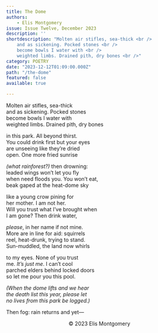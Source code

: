 ```yaml
---
title: The Dome
authors:
    - Elis Montgomery
issue: Issue Twelve, December 2023
description: ''
shortdescription: "Molten air stifles, sea-thick <br />
    and as sickening. Pocked stones <br />
    become bowls I water with <br />
    weighted limbs. Drained pith, dry bones <br />"
category: POETRY
date: "2023-12-12T01:09:00.000Z"
path: "/the-dome"
featured: false
available: true

---
```


Molten air stifles, sea-thick <br />
and as sickening. Pocked stones <br />
become bowls I water with <br />
weighted limbs. Drained pith, dry bones <br />

in this park. All beyond thirst. <br />
You could drink first but your eyes <br />
are unseeing like they’re dried <br />
open. One more fried sunrise <br />

<em>(what rainforest?) </em> then drowning: <br />
leaded wings won’t let you fly <br />
when need floods you. You won’t eat, <br />
beak gaped at the heat-dome sky <br />

like a young crow pining for <br />
her mother. I am not her. <br />
Will you trust what I’ve brought when <br />
I am gone? Then drink water, <br />

<em>please</em>, in her name if not mine. <br />
More are in line for aid: squirrels <br />
reel, heat-drunk, trying to stand. <br />
Sun-muddled, the land now whirls <br />

to my eyes. None of you trust <br />
me. <em>It’s just me</em>. I can’t cool <br />
parched elders behind locked doors <br />
so let me pour you this pool. <br />

<em>(When the dome lifts and we hear</em> <br />
<em>the death list this year, please let</em> <br />
<em>no lives from this park be logged.) </em> <br />

Then fog: rain returns and yet— <br />



<p style="text-align: center;">© 2023 Elis Montgomery</p>




